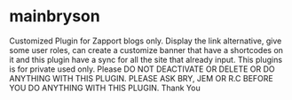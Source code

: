 # mainbryson
Customized Plugin for Zapport blogs only. Display the link alternative, give some user roles, can create a customize banner that have a shortcodes on it and this plugin have a sync for all the site that already input. This plugins is for private used only. Please DO NOT DEACTIVATE OR DELETE OR DO ANYTHING WITH THIS PLUGIN. PLEASE ASK BRY, JEM OR R.C BEFORE YOU DO ANYTHING WITH THIS PLUGIN. Thank You
